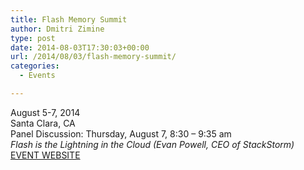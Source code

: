 ```yaml
---
title: Flash Memory Summit
author: Dmitri Zimine
type: post
date: 2014-08-03T17:30:03+00:00
url: /2014/08/03/flash-memory-summit/
categories:
  - Events

---
```

August 5-7, 2014  
Santa Clara, CA  
Panel Discussion: Thursday, August 7, 8:30 &#8211; 9:35 am  
_Flash is the Lightning in the Cloud (Evan Powell, CEO of StackStorm)_  
<a href= "http://www.flashmemorysummit.com/" target="_blank">EVENT WEBSITE</a>